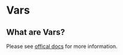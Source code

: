 # Vars

## What are Vars?

Please see [offical docs](https://docs.ansible.com/ansible/latest/user_guide/playbooks_variables.html) for more
information.
